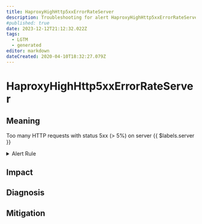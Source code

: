 ```yaml
---
title: HaproxyHighHttp5xxErrorRateServer
description: Troubleshooting for alert HaproxyHighHttp5xxErrorRateServer
#published: true
date: 2023-12-12T21:12:32.022Z
tags: 
  - LGTM
  - generated
editor: markdown
dateCreated: 2020-04-10T18:32:27.079Z
---
```


# HaproxyHighHttp5xxErrorRateServer

## Meaning
[//]: # "Short paragraph that explains what the alert means"
Too many HTTP requests with status 5xx (> 5%) on server {{ $labels.server }}

<details>
  <summary>Alert Rule</summary>

{{% rule "haproxy/haproxy-exporter-v1.yml" "HaproxyHighHttp5xxErrorRateServer" %}}

<!-- Rule when generated

```yaml
alert: HaproxyHighHttp5xxErrorRateServer
expr: sum by (server) (rate(haproxy_server_http_responses_total{code="5xx"}[1m]) * 100) / sum by (server) (rate(haproxy_server_http_responses_total[1m])) > 5
for: 1m
labels:
    severity: critical
annotations:
    summary: HAProxy high HTTP 5xx error rate server (instance {{ $labels.instance }})
    description: |-
        Too many HTTP requests with status 5xx (> 5%) on server {{ $labels.server }}
          VALUE = {{ $value }}
          LABELS = {{ $labels }}
    runbook: https://github.com/srerun/prometheus-alerts/blob/main/content/runbooks/haproxy-exporter-v1/HaproxyHighHttp5xxErrorRateServer.md

```

-->

</details>


## Impact
[//]: # "What could / will happen if the alert is not addressed"



## Diagnosis
[//]: # "Steps to take to identify the cause of the problem"



## Mitigation
[//]: # "The steps necessary to resolve the alert"
